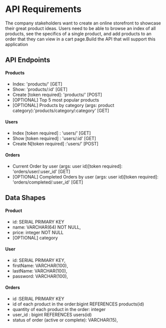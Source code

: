 # API Requirements
The company stakeholders want to create an online storefront to showcase their great product ideas. Users need to be able to browse an index of all products, see the specifics of a single product, and add products to an order that they can view in a cart page.Build the API that will support this application

## API Endpoints
#### Products
- Index: 'products/' [GET]
- Show:  'products/:id' [GET]
- Create [token required]: 'products/' [POST] 
- [OPTIONAL] Top 5 most popular products 
- [OPTIONAL] Products by category (args: product category):'products/category/:category' [GET]

#### Users
- Index [token required] : 'users/' [GET] 
- Show [token required] : 'users/:id' [GET] 
- Create N[token required] :'users/' [POST]

#### Orders
- Current Order by user (args: user id)[token required]: 'orders/user/:user_id' [GET] 
- [OPTIONAL] Completed Orders by user (args: user id)[token required]: 'orders/completed/:user_id' [GET]

## Data Shapes
#### Product
- id: SERIAL PRIMARY KEY
- name: VARCHAR(64) NOT NULL,
- price: integer NOT NULL
- [OPTIONAL] category

#### User
- id: SERIAL PRIMARY KEY,
- firstName: VARCHAR(100),
- lastName: VARCHAR(100),
- password: VARCHAR(100),

#### Orders
- id :SERIAL PRIMARY KEY
- id of each product in the order:bigint REFERENCES products(id)
- quantity of each product in the order: integer
- user_id : bigint REFERENCES users(id)
- status of order (active or complete): VARCHAR(15),
 